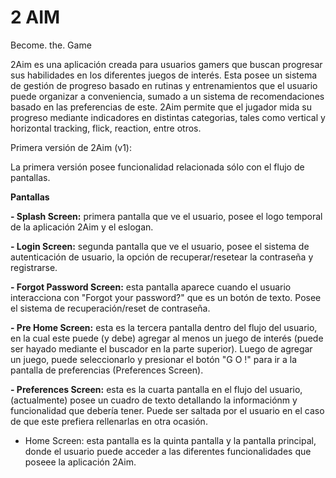 # 2 AIM
Become. the. Game

2Aim es una aplicación creada para usuarios gamers que buscan progresar sus habilidades en los diferentes juegos de interés.
Esta posee un sistema de gestión de progreso basado en rutinas y entrenamientos que el usuario puede organizar a conveniencia, sumado a un sistema de recomendaciones basado en las preferencias de este.
2Aim permite que el jugador mida su progreso mediante indicadores en distintas categorias, tales como vertical y horizontal tracking, flick, reaction, entre otros.

Primera versión de 2Aim (v1):

La primera versión posee funcionalidad relacionada sólo con el flujo de pantallas.

**Pantallas**

**- Splash Screen:** primera pantalla que ve el usuario, posee el logo temporal de la aplicación 2Aim y el eslogan.

**- Login Screen:** segunda pantalla que ve el usuario, posee el sistema de autenticación de usuario, la opción de recuperar/resetear la contraseña y registrarse.

**- Forgot Password Screen:** esta pantalla aparece cuando el usuario interacciona con "Forgot your password?" que es un botón de texto. Posee el sistema de recuperación/reset de contraseña.

**- Pre Home Screen:** esta es la tercera pantalla dentro del flujo del usuario, en la cual este puede (y debe) agregar al menos un juego de interés (puede ser hayado mediante el buscador en la parte superior). Luego de agregar un juego, puede seleccionarlo y presionar el botón "G O !" para ir a la pantalla de preferencias (Preferences Screen).

**- Preferences Screen:** esta es la cuarta pantalla en el flujo del usuario, (actualmente) posee un cuadro de texto detallando la informaciónm y funcionalidad que debería tener. Puede ser saltada por el usuario en el caso de que este prefiera rellenarlas en otra ocasión.
- Home Screen: esta pantalla es la quinta pantalla y la pantalla principal, donde el usuario puede acceder a las diferentes funcionalidades que poseee la aplicación 2Aim.

